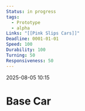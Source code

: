 ```yaml
---
Status: in progress
tags:
  - Prototype
  - alpha
Links: "[[Pink Slips Cars]]"
Deadline: 0001-01-01
Speed: 100
Durability: 100
Turning: 50
Responsiveness: 50
---
```

2025-08-05 10:15
# Base Car

